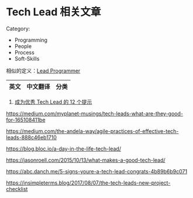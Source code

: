 Tech Lead 相关文章
===

Category:

 - Programming
 - People
 - Process
 - Soft-Skills

相似的定义：[Lead Programmer](https://en.wikipedia.org/wiki/Lead_programmer)


| 英文   | 中文翻译   |  分类   |
|--------|------------|---------|


1. [成为优秀 Tech Lead 的 12 个提示](./12-tips-be-tl.md)


https://medium.com/myplanet-musings/tech-leads-what-are-they-good-for-165108411be

https://medium.com/the-andela-way/agile-practices-of-effective-tech-leads-888c46eb1710

https://blog.bloc.io/a-day-in-the-life-tech-lead/

https://jasonroell.com/2015/10/13/what-makes-a-good-tech-lead/

https://abc.danch.me/5-signs-youre-a-tech-lead-congrats-4b89b6b9c071

https://insimpleterms.blog/2017/08/07/the-tech-leads-new-project-checklist
